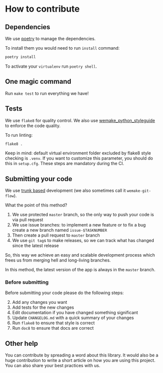 # How to contribute


## Dependencies

We use [poetry](https://github.com/python-poetry/poetry) to manage the dependencies.

To install them you would need to run `install` command:

```bash
poetry install
```

To activate your `virtualenv` run `poetry shell`.


## One magic command

Run `make test` to run everything we have!


## Tests

We use `flake8` for quality control.
We also use [wemake_python_styleguide](https://github.com/wemake-services/wemake-python-styleguide) to enforce the code quality.

To run linting:

```bash
flake8 .
```
Keep in mind: default virtual environment folder excluded by flake8 style checking is `.venv`.
If you want to customize this parameter, you should do this in `setup.cfg`.
These steps are mandatory during the CI.


## Submitting your code

We use [trunk based](https://trunkbaseddevelopment.com/)
development (we also sometimes call it `wemake-git-flow`).

What the point of this method?

1. We use protected `master` branch,
   so the only way to push your code is via pull request
2. We use issue branches: to implement a new feature or to fix a bug
   create a new branch named `issue-$TASKNUMBER`
3. Then create a pull request to `master` branch
4. We use `git tag`s to make releases, so we can track what has changed
   since the latest release

So, this way we achieve an easy and scalable development process
which frees us from merging hell and long-living branches.

In this method, the latest version of the app is always in the `master` branch.

### Before submitting

Before submitting your code please do the following steps:

2. Add any changes you want
3. Add tests for the new changes
4. Edit documentation if you have changed something significant
5. Update `CHANGELOG.md` with a quick summary of your changes
8. Run `flake8` to ensure that style is correct
9. Run `doc8` to ensure that docs are correct


## Other help

You can contribute by spreading a word about this library.
It would also be a huge contribution to write
a short article on how you are using this project.
You can also share your best practices with us.
